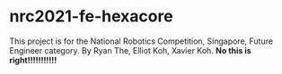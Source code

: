 # nrc2021-fe-hexacore

This project is for the National Robotics Competition, Singapore, Future Engineer category. By Ryan The, Elliot Koh, Xavier Koh. **No this is right!!!!!!!!!!!**
